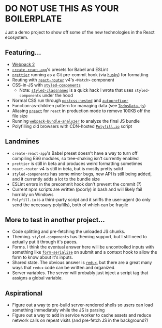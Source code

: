 # DO NOT USE THIS AS YOUR BOILERPLATE

Just a demo project to show off some of the new technologies in the React ecosystem.

## Featuring...
+ [Webpack 2](https://webpack.js.org/)
+ [`create-react-app`](https://github.com/facebookincubator/create-react-app)'s presets for Babel and ESLint
+ [`prettier`](https://github.com/jlongster/prettier) running as a Git pre-commit hook (via [`husky`](https://github.com/typicode/husky)) for formatting
+ Routing with [`react-router`](https://github.com/ReactTraining/react-router/tree/v4) v4's `<Match>` component
+ CSS-in-JS with [`styled-components`](https://github.com/styled-components/styled-components)
  + Note: [`styled-classnames`](https://github.com/rgdelato/styled-classnames) is a quick hack I wrote that uses `styled-components` under the hood
+ Normal CSS run through [`postcss-nested`](https://github.com/postcss/postcss-nested) and [`autoprefixer`](https://github.com/postcss/autoprefixer)
+ Function-as-children pattern for managing data (see [`TodosData.js`](https://github.com/rgdelato/todo-react-demo/blob/master/src/components/TodosData.js))
+ Aliasing [`preact`](https://github.com/developit/preact) for `react` in production mode to remove 100KB off the file size
+ Running [`webpack-bundle-analyzer`](https://github.com/th0r/webpack-bundle-analyzer) to analyze the final JS bundle
+ Polyfilling old browsers with CDN-hosted [`Polyfill.io`](https://github.com/Financial-Times/polyfill-service) script

## Landmines
+ `create-react-app`'s Babel preset doesn't have a way to turn off compiling ES6 modules, so tree-shaking isn't currently enabled
+ `prettier` is still in beta and produces weird formatting sometimes
+ `react-router` v4 is still in beta, but is mostly pretty solid
+ `styled-components` has some minor bugs, new API is still being added, and it currently adds a lot to the bundle size
+ ESLint errors in the precommit hook don't prevent the commit (?)
+ Current npm scripts are written (poorly) in bash and will likely fail horribly on Windows
+ `Polyfill.io` is a third-party script and it sniffs the user-agent (to only send the necessary polyfills), both of which can be fragile

## More to test in another project...
+ Code splitting and pre-fetching the unloaded JS chunks.
+ Theming. `styled-components` has theming support, but I still need to actually put it through it's paces.
+ Forms. I think the eventual answer here will be uncontrolled inputs with something like [`form-serialize`](https://github.com/defunctzombie/form-serialize) on submit and a context hook to allow the form to know about it's inputs.
+ Shared state. The obvious answer is [`redux`](https://github.com/reactjs/redux), but there are a great many ways that `redux` code can be written and organized.
+ Server variables. The server will probably just inject a script tag that assigns a global variable.

## Aspirational
+ Figure out a way to pre-build server-rendered shells so users can load something immediately while the JS is parsing
+ Figure out a way to add in service worker to cache assets and reduce network calls on repeat visits (and pre-fetch JS in the background?)
